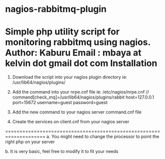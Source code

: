 # nagios-rabbitmq-plugin
Simple php utility script for monitoring rabbitmq  using nagios.
Author: Kaburu 
Email : mbaya at kelvin dot gmail dot com
Installation 
==================================================================
1.  Download the script into your nagios plugin directory ie: /usr/lib64/nagios/plugins/

2.  Add the command into your nrpe.cnf file ie: /etc/nagios/nrpe.cnf // command[check_mq]=/usr/lib64/nagios/plugins/rabbit host=127.0.0.1 port=15672 username=guest password=guest

3.  Add the new command to your nagios server command.cnf file

4. Create the services on client.cnf from your nagios server 


====================================================================
a. You might need to change the processor to point the right php on your server

b. It is very basic, feel free to modify it to fit your needs



